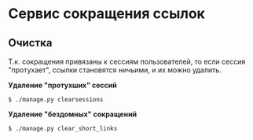 # Сервис сокращения ссылок

## Очистка
Т.к. сокращения привязаны к сессиям пользователей, то если сессия
"протухает", ссылки становятся ничьими, и их можно удалить.

**Удаление "протухших" сессий**
```
$ ./manage.py clearsessions
```

**Удаление "бездомных" сокращений**
```
$ ./manage.py clear_short_links
```
